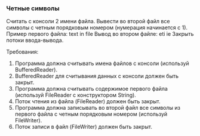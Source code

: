 
### Четные символы

Считать с консоли 2 имени файла.
Вывести во второй файл все символы с четным порядковым номером (нумерация начинается с 1).
Пример первого файла: text in file
Вывод во втором файле: eti ie
Закрыть потоки ввода-вывода.


Требования:
1.	Программа должна считывать имена файлов с консоли (используй BufferedReader).
2.	BufferedReader для считывания данных с консоли должен быть закрыт.
3.	Программа должна считывать содержимое первого файла (используй FileReader c конструктором String).
4.	Поток чтения из файла (FileReader) должен быть закрыт.
5.	Программа должна записывать во второй файл все символы из первого файла с четным порядковым номером (используй FileWriter).
6.	Поток записи в файл (FileWriter) должен быть закрыт.


